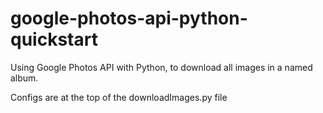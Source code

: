 # google-photos-api-python-quickstart
Using Google Photos API with Python, to download all images in a named album.

Configs are at the top of the downloadImages.py file